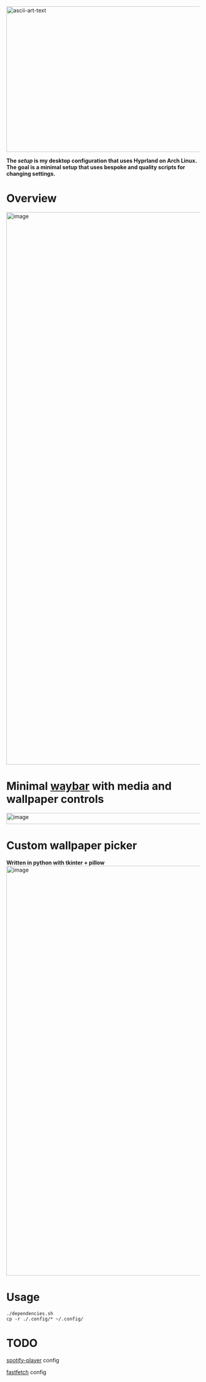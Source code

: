 <img width="1036" height="380" alt="ascii-art-text" src="https://github.com/user-attachments/assets/449594aa-1c4d-4256-b455-4732593df60e" />


**The *setup* is my desktop configuration that uses Hyprland on Arch Linux. The goal is a minimal setup that uses bespoke and quality scripts for changing settings.**

# Overview
<img width="2560" height="1441" alt="image" src="https://github.com/user-attachments/assets/2af1c48d-a281-417b-b94a-ca630d18630b" />


# Minimal [waybar](https://github.com/Alexays/Waybar) with media and wallpaper controls
<img width="2563" height="29" alt="image" src="https://github.com/user-attachments/assets/b808d1b1-5d3e-4a0a-b0af-6f3fd65e729d" />


# Custom wallpaper picker
**Written in python with tkinter + pillow**
<img width="1700" height="1069" alt="image" src="https://github.com/user-attachments/assets/0f1a722e-da9d-45a6-96fe-7a8753d699ec" />


# Usage
```shell
./dependencies.sh
cp -r ./.config/* ~/.config/
```

# TODO
[spotify-player](https://github.com/aome510/spotify-player) config

[fastfetch](https://github.com/fastfetch-cli/fastfetch) config

